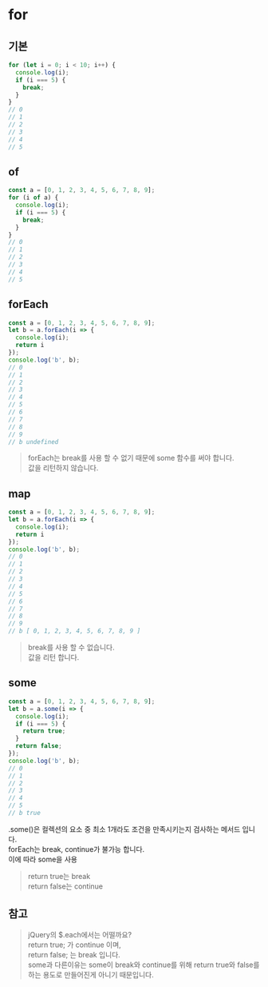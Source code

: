 
# for
## 기본
```javascript
for (let i = 0; i < 10; i++) {
  console.log(i);
  if (i === 5) {
    break;
  }
}
// 0
// 1
// 2
// 3
// 4
// 5
```

## of
```javascript
const a = [0, 1, 2, 3, 4, 5, 6, 7, 8, 9];
for (i of a) {
  console.log(i);
  if (i === 5) {
    break;
  }
}
// 0
// 1
// 2
// 3
// 4
// 5
```

## forEach
```javascript
const a = [0, 1, 2, 3, 4, 5, 6, 7, 8, 9];
let b = a.forEach(i => {
  console.log(i);
  return i
});
console.log('b', b);
// 0
// 1
// 2
// 3
// 4
// 5
// 6
// 7
// 8
// 9
// b undefined
```
> forEach는 break를 사용 할 수 없기 때문에 some 함수를 써야 합니다.<br>
> 값을 리턴하지 않습니다.<br>

## map
```javascript
const a = [0, 1, 2, 3, 4, 5, 6, 7, 8, 9];
let b = a.forEach(i => {
  console.log(i);
  return i
});
console.log('b', b);
// 0
// 1
// 2
// 3
// 4
// 5
// 6
// 7
// 8
// 9
// b [ 0, 1, 2, 3, 4, 5, 6, 7, 8, 9 ]
```
> break를 사용 할 수 없습니다.<br>
> 값을 리턴 합니다.<br>

## some
```javascript
const a = [0, 1, 2, 3, 4, 5, 6, 7, 8, 9];
let b = a.some(i => {
  console.log(i);
  if (i === 5) {
    return true;
  }
  return false;
});
console.log('b', b);
// 0
// 1
// 2
// 3
// 4
// 5
// b true
```
.some()은 컬렉션의 요소 중 최소 1개라도 조건을 만족시키는지 검사하는 메서드 입니다.<br>
forEach는 break, continue가 불가능 합니다.<br>
이에 따라 some을 사용<br>
> return true는 break<br>
> return false는 continue<br>


## 참고
> jQuery의 $.each에서는 어떨까요?<br>
> return true; 가 continue 이며,<br>
> return false; 는 break 입니다.<br>
> some과 다른이유는 some이 break와 continue를 위해 return true와 false를 하는 용도로 만들어진게 아니기 때문입니다.<br>
